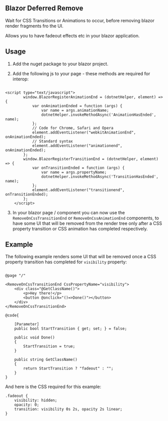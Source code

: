 ## Blazor Deferred Remove

Wait for CSS Transitions or Animations to occur, before removing blazor render fragments fro the UI.

Allows you to have fadeout effects etc in your blazor application.


## Usage

1. Add the nuget package to your blazor project.

2. Add the following js to your page - these methods are required for interop:

```

<script type="text/javascript">
        window.BlazorRegisterAnimationEnd = (dotnetHelper, element) => {
            var onAnimationEnded = function (args) {
                var name = args.animationName;
                dotnetHelper.invokeMethodAsync('AnimationHasEnded', name);
            };
            // Code for Chrome, Safari and Opera
            element.addEventListener("webkitAnimationEnd", onAnimationEnded);
            // Standard syntax
            element.addEventListener("animationend", onAnimationEnded);
        };
        window.BlazorRegisterTransitionEnd = (dotnetHelper, element) => {
            var onTransitionEnded = function (args) {
                var name = args.propertyName;
                dotnetHelper.invokeMethodAsync('TransitionHasEnded', name);
            };
            element.addEventListener("transitionend", onTransitionEnded);
        };
    </script>

```

3. In your blazor page / component you can now use the `RemoveOnCssTransitionEnd` or `RemoveOnCssAnimationEnd` components, to have some UI that will be removed from the render tree only after a CSS property transition or CSS animation has completed respectively.

## Example

The following example renders some UI that will be removed once a CSS property transition has completed for `visibility` property:

```

@page "/"

<RemoveOnCssTransitionEnd CssPropertyName="visibility">
    <div class="@GetClassName()">
        <p>Hey there!</p>
        <button @onclick="()=>Done()"></button>
    </div>
</RemoveOnCssTransitionEnd>

@code{

    [Parameter]
    public bool StartTransition { get; set; } = false;

    public void Done()
    {
        StartTransition = true;
    }

    public string GetClassName()
    {
        return StartTransition ? "fadeout" : "";
    }
}

```

And here is the CSS required for this example:

```
.fadeout {
    visibility: hidden;
    opacity: 0;
    transition: visibility 0s 2s, opacity 2s linear;
}

```